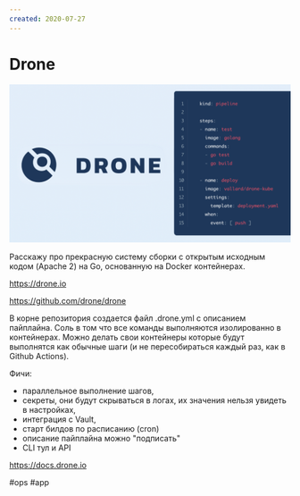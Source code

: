 ```yaml
---
created: 2020-07-27
---
```


# Drone

![Drone](drone.png "Drone")

Расскажу про прекрасную систему сборки с открытым исходным кодом (Apache 2) на Go, основанную на Docker контейнерах.

https://drone.io

https://github.com/drone/drone

В корне репозитория создается файл .drone.yml с описанием пайплайна.
Соль в том что все команды выполняются изолированно в контейнерах.
Можно делать свои контейнеры которые будут выполнятся как обычные шаги (и не пересобираться каждый раз, как в Github Actions).

Фичи:

- параллельное выполнение шагов,
- секреты, они будут скрываться в логах, их значения нельзя увидеть в настройках,
- интеграция с Vault,
- старт билдов по расписанию (cron)
- описание пайплайна можно "подписать"
- CLI тул и API

https://docs.drone.io

#ops #app
